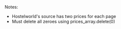 Notes: 

* Hostelworld's source has two prices for each page
* Must delete all zeroes using prices_array.delete(0)
